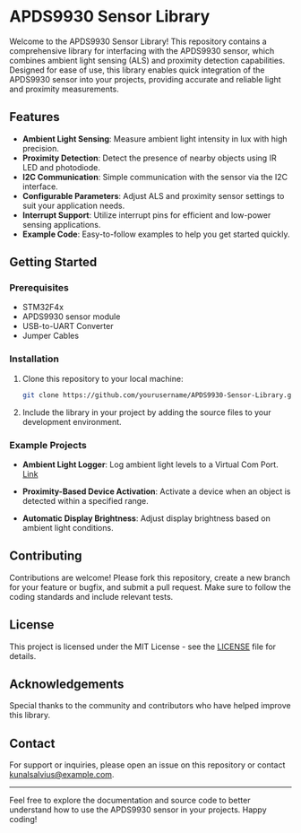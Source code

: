 # APDS9930 Sensor Library

Welcome to the APDS9930 Sensor Library! This repository contains a comprehensive library for interfacing with the APDS9930 sensor, which combines ambient light sensing (ALS) and proximity detection capabilities. Designed for ease of use, this library enables quick integration of the APDS9930 sensor into your projects, providing accurate and reliable light and proximity measurements.

## Features

- **Ambient Light Sensing**: Measure ambient light intensity in lux with high precision.
- **Proximity Detection**: Detect the presence of nearby objects using IR LED and photodiode.
- **I2C Communication**: Simple communication with the sensor via the I2C interface.
- **Configurable Parameters**: Adjust ALS and proximity sensor settings to suit your application needs.
- **Interrupt Support**: Utilize interrupt pins for efficient and low-power sensing applications.
- **Example Code**: Easy-to-follow examples to help you get started quickly.


## Getting Started

### Prerequisites

- STM32F4x
- APDS9930 sensor module
- USB-to-UART Converter
- Jumper Cables

### Installation

1. Clone this repository to your local machine:
    ```bash
    git clone https://github.com/yourusername/APDS9930-Sensor-Library.git
    ```
2. Include the library in your project by adding the source files to your development environment.

### Example Projects

- **Ambient Light Logger**: Log ambient light levels to a Virtual Com Port. [Link](Example/Ambient%20Light%20Logger.c) 

- **Proximity-Based Device Activation**: Activate a device when an object is detected within a specified range.

- **Automatic Display Brightness**: Adjust display brightness based on ambient light conditions.

## Contributing

Contributions are welcome! Please fork this repository, create a new branch for your feature or bugfix, and submit a pull request. Make sure to follow the coding standards and include relevant tests.

## License

This project is licensed under the MIT License - see the [LICENSE](LICENSE.txt) file for details.

## Acknowledgements

Special thanks to the community and contributors who have helped improve this library.

## Contact

For support or inquiries, please open an issue on this repository or contact [kunalsalvius@example.com](mailto:kunalsalvius.email@example.com).

---

Feel free to explore the documentation and source code to better understand how to use the APDS9930 sensor in your projects. Happy coding!
